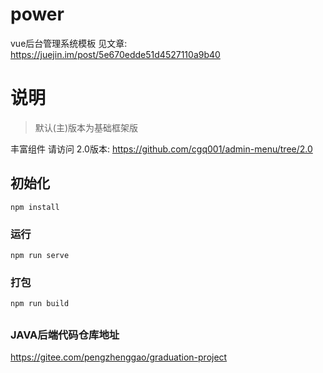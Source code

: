 
# power
vue后台管理系统模板
见文章: https://juejin.im/post/5e670edde51d4527110a9b40

# 说明
>默认(主)版本为基础框架版

丰富组件 请访问 2.0版本: https://github.com/cgq001/admin-menu/tree/2.0


## 初始化
```
npm install
```
### 运行
```
npm run serve
```
### 打包
```
npm run build
```
## 
### JAVA后端代码仓库地址
https://gitee.com/pengzhenggao/graduation-project


